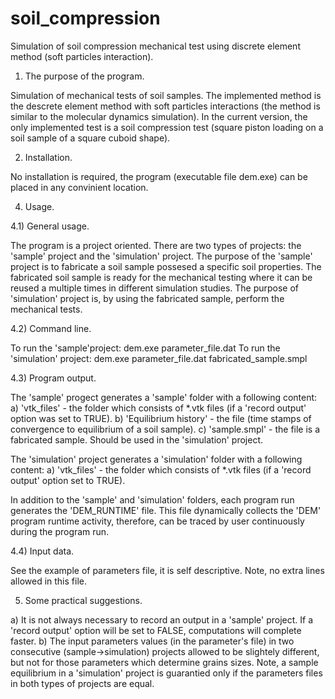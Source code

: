 # soil_compression
Simulation of soil compression mechanical test using discrete element method (soft particles interaction).

1) The purpose of the program.

Simulation of mechanical tests of soil samples. The implemented method is the descrete element method with soft particles interactions (the method is similar to the molecular dynamics simulation).
In the current version, the only implemented test is a soil compression test (square piston loading on a soil sample of a square cuboid shape).

2) Installation.

No installation is required, the program (executable file dem.exe) can be placed in any convinient location. 


4) Usage.

4.1) General usage.

The program is a project oriented. There are two types of projects: the 'sample' project and the 'simulation' project.
The purpose of the 'sample' project is to fabricate a soil sample possesed a specific soil properties. The fabricated soil sample is ready for the mechanical testing where it can be reused a multiple times in different simulation studies.
The purpose of 'simulation' project is, by using the fabricated sample, perform the mechanical tests.

4.2) Command line.

To run the 'sample'project: dem.exe parameter_file.dat
To run the 'simulation' project: dem.exe parameter_file.dat fabricated_sample.smpl

4.3) Program output.

The 'sample' progect generates a 'sample' folder with a following content:
a) 'vtk_files' - the folder which consists of *.vtk files (if a 'record output' option was set to TRUE).
b) 'Equilibrium history' - the file (time stamps of convergence to equilibrium of a soil sample).
c) 'sample.smpl' - the file is a fabricated sample. Should be used in the 'simulation' project.

The 'simulation' project generates a 'simulation' folder with a following content:
a) 'vtk_files' - the folder which consists of *.vtk files (if a 'record output' option set to TRUE).

In addition to the 'sample' and 'simulation' folders, each program run generates the 'DEM_RUNTIME' file.
This file dynamically collects the 'DEM' program runtime activity, therefore, can be traced by user continuously during the program run.

4.4) Input data.

See the example of parameters file, it is self descriptive. Note, no extra lines allowed in this file.

5) Some practical suggestions.

a) It is not always necessary to record an output in a 'sample' project. If a 'record output' option will be set to FALSE,
computations will complete faster.
b) The input parameters values (in the parameter's file) in two consecutive (sample->simulation) projects allowed to be slightely different, but not for those parameters which determine grains sizes. Note, a sample equilibrium in a 'simulation' project is guarantied only if the parameters files in both types of projects are equal. 
